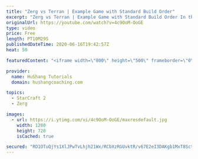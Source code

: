 ```yaml
---
title: "Zerg vs Terran | Example Game with Standard Build Order"
excerpt: "Zerg vs Terran | Example Game with Standard Build Order In this guide we learn how to defend early Terran attacks.  Coaching -------------------------------------------------------------------------- Interested in Starcraft lessons? Check out my website! I would love to help you improve and reach your"
originalUrl: https://youtube.com/watch?v=4c9OoM-OoGE
type: video
price: Free
length: PT10M29S
publishedDateTime: 2020-06-16T19:42:57Z
heat: 50

featuredContent: "<iframe width=\"800\" height=\"500\" frameborder=\"0\" src=\"https://www.youtube.com/embed/4c9OoM-OoGE\" allow=\"accelerometer; autoplay; encrypted-media; gyroscope; picture-in-picture\" allowfullscreen></iframe>"

provider:
  name: HuShang Tutorials
  domain: hushangcoaching.com

topics:
  - StarCraft 2
  - Zerg

images:
  - url: https://i.ytimg.com/vi/4c9OoM-OoGE/maxresdefault.jpg
    width: 1280
    height: 720
    isCached: true

secured: "RO1OTuQjYs1XlJPwTvLhjh21Wx/RCbXzRGUvktR/v67E2eI3DAKgb1MxT8SctgrbvVWezBr2iENDrmmWzUb+XbYsykJD8PWRPMMHPJspCJcsqfAKuPbJ33kbA+lZ7DICdxp3Nhmx491mDXxA3bLT8aXMcYklEAFaIHko7egLBCKxAQrRa7K5yPKiLaP+v4kZSnYdxlaZDudDGHsU4003Ny0WNIyuKzSpW0VYDsXU5+Cj5PtUuKX0djkhlRWWLC6NmJro7xVVsxxZjFqVMInEa5kh+V7Xlkpc61ZJnqRa1hqCN0w11WvWG45Fzhw7oa5omCvtNSJt0M+4GuvG3pWmtNRpD28PV02l/R7BYKQwGOAM4IURMZm3QvZbaOrNEV4Cv/5O4n4c8s4yTCkE99ZPR5KOWvln68nJUlKEIP6wZ/4=;yylWOmdomAB0OKqlEUG8NQ=="
---
```


